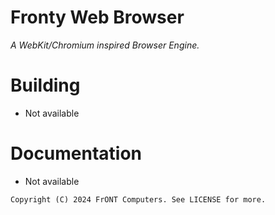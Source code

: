 # Fronty Web Browser
*A WebKit/Chromium inspired Browser Engine.*

# Building
- Not available

# Documentation
- Not available

`Copyright (C) 2024 FrONT Computers. See LICENSE for more.`